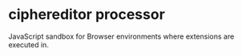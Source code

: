 
# ciphereditor processor

JavaScript sandbox for Browser environments where extensions are executed in.
